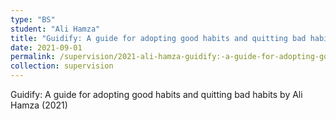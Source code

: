 ```yaml
---
type: "BS"
student: "Ali Hamza"
title: "Guidify: A guide for adopting good habits and quitting bad habits"
date: 2021-09-01
permalink: /supervision/2021-ali-hamza-guidify:-a-guide-for-adopting-good-habits-and-quitting-bad-habits
collection: supervision
---
```

Guidify: A guide for adopting good habits and quitting bad habits by Ali Hamza (2021)

